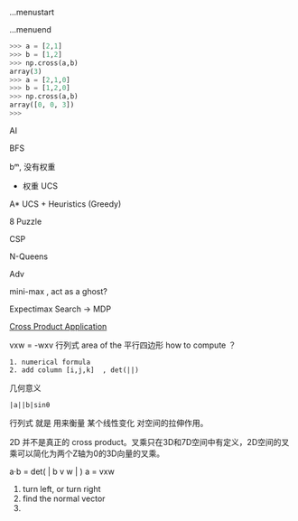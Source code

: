 ...menustart


...menuend


```python
>>> a = [2,1]
>>> b = [1,2]
>>> np.cross(a,b)
array(3)
>>> a = [2,1,0]
>>> b = [1,2,0]
>>> np.cross(a,b)
array([0, 0, 3])
>>>
```

AI

BFS 

bᵐ, 没有权重


+ 权重 UCS

A*  UCS +  Heuristics (Greedy)


8 Puzzle



CSP

N-Queens


Adv

mini-max , act as a ghost? 

Expectimax Search -> MDP




[Cross Product Application](https://amirazmi.net/cross-products-in-game-development-and-their-use-cases/)

vxw = -wxv 
行列式 area of the 平行四边形
how to compute ？ 

    1. numerical formula
    2. add column [i,j,k]  , det(||)

几何意义

    |a||b|sinθ

行列式 就是 用来衡量 某个线性变化 对空间的拉伸作用。

2D 并不是真正的 cross product。叉乘只在3D和7D空间中有定义，2D空间的叉乘可以简化为两个Z轴为0的3D向量的叉乘。

a·b = det( | b v w | )
a = vxw



1. turn left, or turn right
2. find the normal vector
3. 





